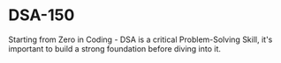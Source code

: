 # DSA-150
Starting from Zero in Coding - DSA is a critical Problem-Solving Skill, it's important to build a strong foundation before diving into it.
